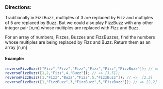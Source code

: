 ### Directions:

Traditionally in FizzBuzz, multiples of 3 are replaced by Fizz and multiples of 5 are replaced by Buzz. 
But we could also play FizzBuzz with any other integer pair [n,m] 
whose multiples are replaced with Fizz and Buzz.

For an array of numbers, Fizzes, Buzzes and FizzBuzzes, 
find the numbers whose multiples are being replaced by Fizz and Buzz. Return them as an array [n,m]

#### Example:

```javascript
reverseFizzBuzz(["Fizz","Fizz","Fizz","Fizz","Fizz","FizzBuzz"]); // => [1, 6]
reverseFizzBuzz([1,2,"Fizz",4,"Buzz"]); // => [3,5]);
reverseFizzBuzz([1,"Fizz","Buzz","Fizz",5,"FizzBuzz"]); // =>  [2,3]
reverseFizzBuzz([1,"FizzBuzz",3,"FizzBuzz",5,"FizzBuzz"]); // => [2,2]
```